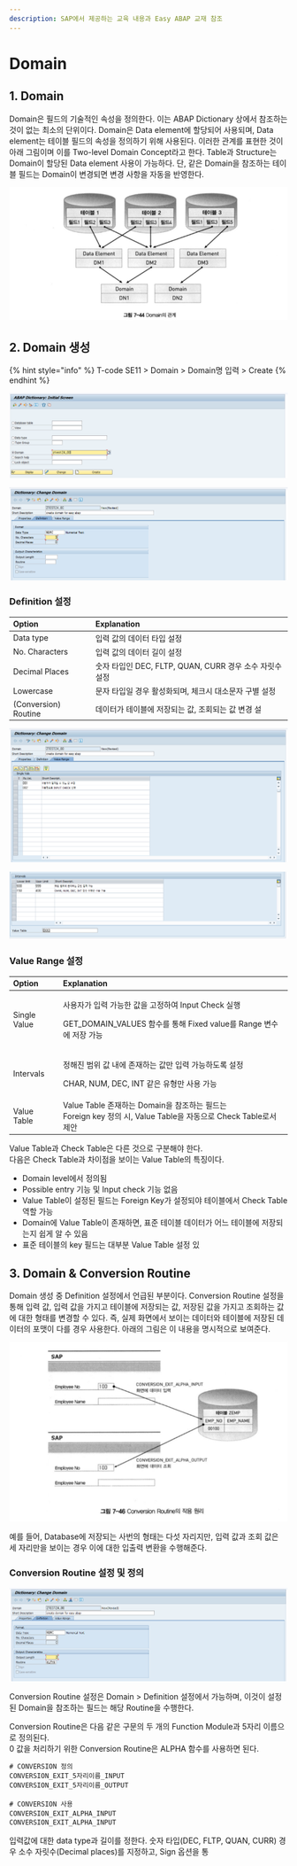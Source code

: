 ```yaml
---
description: SAP에서 제공하는 교육 내용과 Easy ABAP 교재 참조
---
```


# Domain

## 1. Domain

Domain은 필드의 기술적인 속성을 정의한다. 이는 ABAP Dictionary 상에서 참조하는 것이 없는 최소의 단위이다. Domain은 Data element에 할당되어 사용되며, Data element는 테이블 필드의 속성을 정의하기 위해 사용된다. 이러한 관계를 표현한 것이 아래 그림이며 이를 Two-level Domain Concept라고 한다. Table과 Structure는 Domain이 할당된 Data element 사용이 가능하다.  단, 같은 Domain을 참조하는 테이블 필드는 Domain이 변경되면 변경 사항을 자동을 반영한다.

![&#xCD9C;&#xCC98; Easy ABAP](../../.gitbook/assets/image%20%2830%29.png)



## 2. Domain 생성

{% hint style="info" %}
T-code SE11 &gt; Domain &gt; Domain명 입력 &gt; Create
{% endhint %}

![T-code SE11](../../.gitbook/assets/image%20%282%29.png)

![Domain &amp;gt; Definition](../../.gitbook/assets/image%20%289%29.png)

### Definition 설정

| Option | Explanation |
| :--- | :--- |
| Data type | 입력 값의 데이터 타입 설정 |
| No. Characters | 입력 값의 데이터 길이 설정 |
| Decimal Places | 숫자 타입인 DEC, FLTP, QUAN, CURR 경우 소수 자릿수 설정 |
| Lowercase | 문자 타입일 경우 활성화되며, 체크시 대소문자 구별 설정 |
| \(Conversion\) Routine | 데이터가 테이블에 저장되는 값, 조회되는 값 변경 설 |

![Domain &amp;gt; Value Range &amp;gt; Single Vals](../../.gitbook/assets/image%20%2821%29.png)

![Domain &amp;gt; Value Range &amp;gt; Intervals, Value Table](../../.gitbook/assets/image%20%2829%29.png)

### Value Range 설정 

<table>
  <thead>
    <tr>
      <th style="text-align:left">Option</th>
      <th style="text-align:left">Explanation</th>
    </tr>
  </thead>
  <tbody>
    <tr>
      <td style="text-align:left">Single Value</td>
      <td style="text-align:left">
        <p>&#xC0AC;&#xC6A9;&#xC790;&#xAC00; &#xC785;&#xB825; &#xAC00;&#xB2A5;&#xD55C;
          &#xAC12;&#xC744; &#xACE0;&#xC815;&#xD558;&#xC5EC; Input Check &#xC2E4;&#xD589;</p>
        <p>GET_DOMAIN_VALUES &#xD568;&#xC218;&#xB97C; &#xD1B5;&#xD574; Fixed value&#xB97C;
          Range &#xBCC0;&#xC218;&#xC5D0; &#xC800;&#xC7A5; &#xAC00;&#xB2A5;</p>
      </td>
    </tr>
    <tr>
      <td style="text-align:left">Intervals</td>
      <td style="text-align:left">
        <p>&#xC815;&#xD574;&#xC9C4; &#xBC94;&#xC704; &#xAC12; &#xB0B4;&#xC5D0; &#xC874;&#xC7AC;&#xD558;&#xB294;
          &#xAC12;&#xB9CC; &#xC785;&#xB825; &#xAC00;&#xB2A5;&#xD558;&#xB3C4;&#xB85D;
          &#xC124;&#xC815;</p>
        <p>CHAR, NUM, DEC, INT &#xAC19;&#xC740; &#xC720;&#xD615;&#xB9CC; &#xC0AC;&#xC6A9;
          &#xAC00;&#xB2A5;</p>
      </td>
    </tr>
    <tr>
      <td style="text-align:left">Value Table</td>
      <td style="text-align:left">Value Table &#xC874;&#xC7AC;&#xD558;&#xB294; Domain&#xC744; &#xCC38;&#xC870;&#xD558;&#xB294;
        &#xD544;&#xB4DC;&#xB294;
        <br />Foreign key &#xC815;&#xC758; &#xC2DC;, Value Table&#xC744; &#xC790;&#xB3D9;&#xC73C;&#xB85C;
        Check Table&#xB85C;&#xC11C; &#xC81C;&#xC548;</td>
    </tr>
  </tbody>
</table>

Value Table과 Check Table은 다른 것으로 구분해야 한다.   
다음은 Check Table과 차이점을 보이는 Value Table의 특징이다.

* Domain level에서 정의됨
* Possible entry 기능 및 Input check 기능 없음
* Value Table이 설정된 필드는 Foreign Key가 설정되야 테이블에서 Check Table 역할 가능
* Domain에 Value Table이 존재하면, 표준 테이블 데이터가 어느 테이블에 저장되는지 쉽게 알 수 있음
* 표준 테이블의 key 필드는 대부분 Value Table 설정 있



## 3. Domain & Conversion Routine

Domain 생성 중 Definition 설정에서 언급된 부분이다. Conversion Routine 설정을 통해 입력 값, 입력 값을 가지고 테이블에 저장되는 값, 저장된 값을 가지고 조회하는 값에 대한 형태를 변경할 수 있다. 즉, 실제 화면에서 보이는 데이터와 테이블에 저장된 데이터의 포맷이 다를 경우 사용한다. 아래의 그림은 이 내용을 명시적으로 보여준다. 

![&#xCD9C;&#xCC98; Easy ABAP](../../.gitbook/assets/image%20%286%29.png)

예를 들어, Database에 저장되는 사번의 형태는 다섯 자리지만, 입력 값과 조회 값은 세 자리만을 보이는 경우 이에 대한 입출력 변환을 수행해준다. 

### Conversion Routine 설정 및 정의

![Domain &amp;gt; Definition](../../.gitbook/assets/image%20%285%29.png)

Conversion Routine 설정은 Domain &gt; Definition 설정에서 가능하며, 이것이 설정된 Domain을 참조하는 필드는 해당 Routine을 수행한다. 

Conversion Routine은 다음 같은 구문의 두 개의 Function Module과 5자리 이름으로 정의된다.   
0 값을 처리하기 위한 Conversion Routine은 ALPHA 함수를 사용하면 된다.

```sql
# CONVERSION 정의
CONVERSION_EXIT_5자리이름_INPUT
CONVERSION_EXIT_5자리이름_OUTPUT

# CONVERSION 사용
CONVERSION_EXIT_ALPHA_INPUT
CONVERSION_EXIT_ALPHA_INPUT
```

입력값에 대한 data type과 길이를 정한다. 숫자 타입\(DEC, FLTP, QUAN, CURR\) 경우 소수 자릿수\(Decimal places\)를 지정하고, Sign 옵션을 통

